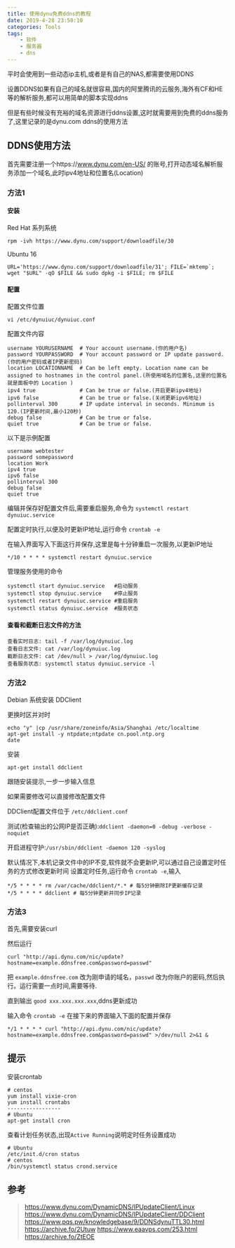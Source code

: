 ```yaml
---
title: 使用dynu免费ddns的教程
date: 2019-4-28 23:50:10
categories: Tools
tags:
    - 软件
    - 服务器
    - dns
---
```


平时会使用到一些动态ip主机,或者是有自己的NAS,都需要使用DDNS

设置DDNS如果有自己的域名就很容易,国内的阿里腾讯的云服务,海外有CF和HE等的解析服务,都可以用简单的脚本实现ddns

但是有些时候没有充裕的域名资源进行ddns设置,这时就需要用到免费的ddns服务了,这里记录的是dynu.com ddns的使用方法

<!--more-->


## DDNS使用方法
首先需要注册一个https://www.dynu.com/en-US/ 的账号,打开动态域名解析服务添加一个域名,此时ipv4地址和位置名(Location)

### 方法1

#### 安装
Red Hat 系列系统
```
rpm -ivh https://www.dynu.com/support/downloadfile/30 
```

Ubuntu 16
```
URL='https://www.dynu.com/support/downloadfile/31'; FILE=`mktemp`; wget "$URL" -qO $FILE && sudo dpkg -i $FILE; rm $FILE
```
#### 配置

配置文件位置

```
vi /etc/dynuiuc/dynuiuc.conf 
```

配置文件内容

```
username YOURUSERNAME  # Your account username.(你的用户名)
password YOURPASSWORD  # Your account password or IP update password. (你的用户密码或者IP更新密码)
location LOCATIONNAME  # Can be left empty. Location name can be assigned to hostnames in the control panel.(所使用域名的位置名,这里的位置名就是面板中的 Location )
ipv4 true              # Can be true or false.(开启更新ipv4地址)
ipv6 false             # Can be true or false.(关闭更新ipv6地址)
pollinterval 300       # IP update interval in seconds. Minimum is 120.(IP更新时间,最小120秒)
debug false            # Can be true or false.
quiet true             # Can be true or false.
```          

以下是示例配置

```
username webtester
password somepassword
location Work
ipv4 true
ipv6 false
pollinterval 300
debug false
quiet true
```

编辑并保存好配置文件后,需要重启服务,命令为 ``systemctl restart dynuiuc.service``         

配置定时执行,以便及时更新IP地址,运行命令 ``crontab -e``

在输入界面写入下面这行并保存,这里是每十分钟重启一次服务,以更新IP地址

```
*/10 * * * * systemctl restart dynuiuc.service
```

管理服务使用的命令

```
systemctl start dynuiuc.service   #启动服务
systemctl stop dynuiuc.service    #停止服务
systemctl restart dynuiuc.service #重启服务
systemctl status dynuiuc.service  #服务状态
```

#### 查看和截断日志文件的方法

```
查看实时日志: tail -f /var/log/dynuiuc.log
查看日志文件: cat /var/log/dynuiuc.log
截断日志文件: cat /dev/null > /var/log/dynuiuc.log
查看服务状态: systemctl status dynuiuc.service -l
```

### 方法2
Debian 系统安装 DDClient

更换时区并对时
```
echo "y" |cp /usr/share/zoneinfo/Asia/Shanghai /etc/localtime 
apt-get install -y ntpdate;ntpdate cn.pool.ntp.org
date
```

安装

```
apt-get install ddclient
```

跟随安装提示,一步一步输入信息

如果需要修改可以直接修改配置文件

DDClient配置文件位于 ``/etc/ddclient.conf``

测试(检查输出的公网IP是否正确):``ddclient -daemon=0 -debug -verbose -noquiet``

开启进程守护:``/usr/sbin/ddclient -daemon 120 -syslog``

默认情况下,本机记录文件中的IP不变,软件就不会更新IP,可以通过自己设置定时任务的方式修改更新时间
设置定时任务,运行命令 ``crontab -e``,输入

```
*/5 * * * * rm /var/cache/ddclient/*.* # 每5分钟删除IP更新缓存记录
*/5 * * * * ddclient # 每5分钟更新并同步IP记录
```

### 方法3
首先,需要安装curl

然后运行

```
curl "http://api.dynu.com/nic/update?hostname=example.ddnsfree.com&password=passwd"
```

把 ``example.ddnsfree.com`` 改为刚申请的域名，``passwd`` 改为你账户的密码,然后执行。运行需要一点时间,需要等待.

直到输出 ``good xxx.xxx.xxx.xxx``,ddns更新成功

输入命令 ``crontab -e``
在接下来的界面输入下面的配置并保存

```
*/1 * * * * curl "http://api.dynu.com/nic/update?hostname=example.ddnsfree.com&password=passwd" >/dev/null 2>&1 &
```

## 提示
安装crontab
```
# centos
yum install vixie-cron
yum install crontabs
-----------------
# Ubuntu
apt-get install cron
```
查看计划任务状态,出现``Active Running``说明定时任务设置成功

```
# Ubuntu
/etc/init.d/cron status
# centos
/bin/systemctl status crond.service 
```

## 参考
> https://www.dynu.com/DynamicDNS/IPUpdateClient/Linux
> https://www.dynu.com/DynamicDNS/IPUpdateClient/DDClient
> https://www.pqs.pw/knowledgebase/9/DDNSdynuTTL30.html
> https://archive.fo/2Utuw
> https://www.eaavps.com/253.html
> https://archive.fo/ZtEOE
